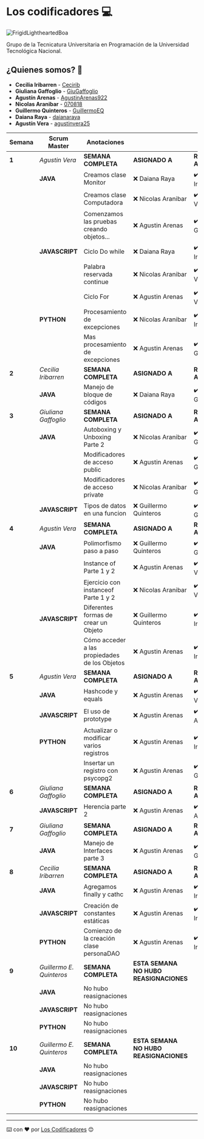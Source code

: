 # Los codificadores 💻

![FrigidLightheartedBoa](https://user-images.githubusercontent.com/112900063/233207538-2dab292b-afd2-41c3-b069-85eb0a79279a.gif)

Grupo de la Tecnicatura Universitaria en Programación de la Universidad Tecnológica Nacional.

## ¿Quienes somos? 🙇

* **Cecilia Iribarren** - [Cecirib](https://github.com/Cecirib)
* **Giuliana Gaffoglio** - [GiuGaffoglio](https://github.com/GiuGaffoglio)
* **Agustín Arenas** - [AgustinArenas922](https://github.com/AgustinArenas922)
* **Nicolas Aranibar** - [070818](https://github.com/070818)
* **Guillermo Quinteros** - [GuillermoEQ](https://github.com/GuillermoEQ)
* **Daiana Raya** - [daianaraya](https://github.com/daianaraya)
* **Agustín Vera** - [agustinvera25](https://github.com/agustinvera25)


| **Semana** | **Scrum Master** | **Anotaciones** |  |  | 
| ---- | ---- | --- | --- | --- | 
| **1** | *Agustin Vera* | **SEMANA COMPLETA** | **ASIGNADO A**| **REASIGNADO A** |
| | **JAVA** | Creamos clase Monitor | :x: Daiana Raya | :heavy_check_mark: Cecilia Iribarren | 
| | | Creamos clase Computadora | :x: Nicolas Aranibar | :heavy_check_mark: Agustin Vera |
| | | Comenzamos las pruebas creando objetos... | :x: Agustin Arenas | :heavy_check_mark: Giuliana Gaffoglio |
| | **JAVASCRIPT** | Ciclo Do while | :x: Daiana Raya | :heavy_check_mark: Cecilia Iribarren | 
| | | Palabra reservada continue | :x: Nicolas Aranibar | :heavy_check_mark: Agustin Vera |
| | | Ciclo For | :x: Agustin Arenas | :heavy_check_mark: Agustin Vera |
| | **PYTHON** | Procesamiento de excepciones | :x: Nicolas Aranibar |  :heavy_check_mark: Cecilia Iribarren |
| | | Mas procesamiento de excepciones | :x: Agustin Arenas | :heavy_check_mark: Giuliana Gaffoglio |
| **2** | *Cecilia Iribarren* | **SEMANA COMPLETA** |**ASIGNADO A**| **REASIGNADO A** |
| | **JAVA** | Manejo de bloque de códigos | :x: Daiana Raya | :heavy_check_mark: Giuliana Gaffoglio | 
| **3** | *Giuliana Gaffoglio* | **SEMANA COMPLETA** | **ASIGNADO A**| **REASIGNADO A** |
| | **JAVA** | Autoboxing y Unboxing Parte 2 | :x: Nicolas Aranibar | :heavy_check_mark: Giuliana Gaffoglio |
| | | Modificadores de acceso public | :x: Agustin Arenas | :heavy_check_mark: Giuliana Gaffoglio |
| | | Modificadores de acceso private | :x: Nicolas Aranibar | :heavy_check_mark: Giuliana Gaffoglio |
| | **JAVASCRIPT** | Tipos de datos en una funcion | :x: Guillermo Quinteros | :heavy_check_mark: Giuliana Gaffoglio |
| **4** | *Agustin Vera* | **SEMANA COMPLETA** | **ASIGNADO A**| **REASIGNADO A** |
| | **JAVA** | Polimorfismo paso a paso | :x: Guillermo Quinteros | :heavy_check_mark: Giuliana Gaffoglio |
| | | Instance of Parte 1 y 2 | :x: Agustin Arenas | :heavy_check_mark: Agustin Vera |
| | | Ejercicio con instanceof Parte 1 y 2 | :x: Nicolas Aranibar | :heavy_check_mark: Agustin Vera |
| | **JAVASCRIPT** | Diferentes formas de crear un Objeto | :x: Guillermo Quinteros | :heavy_check_mark: Cecilia Iribarren |
| | | Cómo acceder a las propiedades de los Objetos | :x: Agustin Arenas | :heavy_check_mark: Cecilia Iribarren |
| **5** | *Agustin Vera* | **SEMANA COMPLETA** | **ASIGNADO A**| **REASIGNADO A** |
| | **JAVA** | Hashcode y equals  | :x: Agustin Arenas | :heavy_check_mark: Agustin Vera |
| | **JAVASCRIPT** | El uso de prototype | :x: Agustin Arenas | :heavy_check_mark: Nicolas Aranibar |
| | **PYTHON** | Actualizar o modificar varios registros  | :x: Agustin Arenas | :heavy_check_mark: Cecilia Iribarren |
| | | Insertar un registro con psycopg2  | :x: Agustin Arenas | :heavy_check_mark: Giuliana Gaffoglio |
| **6** | *Giuliana Gaffoglio* | **SEMANA COMPLETA** | **ASIGNADO A**| **REASIGNADO A** | 
| | **JAVASCRIPT** |Herencia parte 2 | :x: Agustin Arenas | :heavy_check_mark: Nicolas Aranibar |
| **7** | *Giuliana Gaffoglio* | **SEMANA COMPLETA** | **ASIGNADO A**| **REASIGNADO A** | 
| | **JAVA** |Manejo de Interfaces parte 3 | :x: Agustin Arenas | :heavy_check_mark: Giuliana Gaffoglio |
| **8** | *Cecilia Iribarren* | **SEMANA COMPLETA** | **ASIGNADO A**| **REASIGNADO A** | 
| | **JAVA** |Agregamos finally y cathc | :x: Agustin Arenas | :heavy_check_mark: Cecilia Iribarrren |
| | **JAVASCRIPT** |Creación de constantes estáticas | :x: Agustin Arenas | :heavy_check_mark: Cecilia Iribarren |
| | **PYTHON** | Comienzo de la creación clase personaDAO  | :x: Agustin Arenas | :heavy_check_mark: Cecilia Iribarren |
| **9** | *Guillermo E. Quinteros* | **SEMANA COMPLETA** | **ESTA SEMANA NO HUBO REASIGNACIONES** | 
| | **JAVA** | No hubo reasignaciones |
| | **JAVASCRIPT** | No hubo reasignaciones |
| | **PYTHON** | No hubo reasignaciones |
| **10** | *Guillermo E. Quinteros* | **SEMANA COMPLETA** | **ESTA SEMANA NO HUBO REASIGNACIONES** | 
| | **JAVA** | No hubo reasignaciones |
| | **JAVASCRIPT** | No hubo reasignaciones |
| | **PYTHON** | No hubo reasignaciones |





---
⌨️ con ❤️ por [Los Codificadores](https://github.com/orgs/CodeSystem2022/teams/los-codificadores/members) 😊
